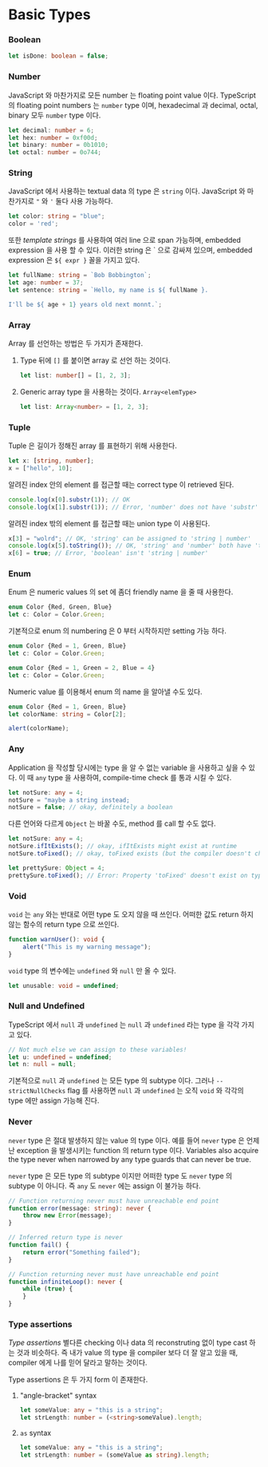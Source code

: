 # Basic Types

### Boolean
```typescript
let isDone: boolean = false;
```

### Number
JavaScript 와 마찬가지로 모든 number 는 floating point value 이다. 
TypeScript 의 floating point numbers 는 `number` type 이며, hexadecimal 
과 decimal, octal, binary 모두 `number` type 이다.

```typescript
let decimal: number = 6;
let hex: number = 0xf00d;
let binary: number = 0b1010;
let octal: number = 0o744;
```

### String
JavaScript 에서 사용하는 textual data 의 type 은 `string` 이다. 
JavaScript 와 마찬가지로 `"` 와 `'` 둘다 사용 가능하다.

```typescript
let color: string = "blue";
color = 'red';
```

또한 *template strings* 를 사용하여 여러 line 으로 span 가능하며, 
embedded expression 을 사용 할 수 있다. 이러한 string 은 \` 으로 
감싸져 있으며, embedded expression 은 `${ expr }` 꼴을 가지고 있다.

```typescript
let fullName: string = `Bob Bobbington`;
let age: number = 37;
let sentence: string = `Hello, my name is ${ fullName }.

I'll be ${ age + 1} years old next monnt.`;
```

### Array
Array 를 선언하는 방법은 두 가지가 존재한다.

1. Type 뒤에 `[]` 를 붙이면 array 로 선언 하는 것이다.

    ```typescript
    let list: number[] = [1, 2, 3];
    ```

2. Generic array type 을 사용하는 것이다. `Array<elemType>`

    ```typescript
    let list: Array<number> = [1, 2, 3];
    ```

### Tuple
Tuple 은 길이가 정해진 array 를 표현하기 위해 사용한다.

```typescript
let x: [string, number];
x = ["hello", 10];
```

알려진 index 안의 element 를 접근할 때는 correct type 이 retrieved 된다. 

```typescript
console.log(x[0].substr(1)); // OK
console.log(x[1].substr(1)); // Error, 'number' does not have 'substr'
```

알려진 index 밖의 element 를 접근할 때는 union type 이 사용된다.

```typescript
x[3] = "wolrd"; // OK, 'string' can be assigned to 'string | number'
console.log(x[5].toString()); // OK, 'string' and 'number' both have 'toString'
x[6] = true; // Error, 'boolean' isn't 'string | number'
```

### Enum
Enum 은 numeric values 의 set 에 좀더 friendly name 을 줄 때 사용한다.

```typescript
enum Color {Red, Green, Blue}
let c: Color = Color.Green;
```

기본적으로 enum 의 numbering 은 0 부터 시작하지만 setting 가능 하다.

```typescript
enum Color {Red = 1, Green, Blue}
let c: Color = Color.Green;

enum Color {Red = 1, Green = 2, Blue = 4}
let c: Color = Color.Green;
```

Numeric value 를 이용해서 enum 의 name 을 알아낼 수도 있다.

```typescript
enum Color {Red = 1, Green, Blue}
let colorName: string = Color[2];

alert(colorName);
```

### Any
Application 을 작성할 당시에는 type 을 알 수 없는 variable 을 사용하고 
싶을 수 있다. 이 때 `any` type 을 사용하여, compile-time check 를 통과 
시킬 수 있다.

```typescript
let notSure: any = 4;
notSure = "maybe a string instead;
notSure = false; // okay, definitely a boolean
```

다른 언어와 다르게 `Object` 는 바꿀 수도, method 를 call 할 수도 없다.

```typescript
let notSure: any = 4;
notSure.ifItExists(); // okay, ifItExists might exist at runtime
notSure.toFixed(); // okay, toFixed exists (but the compiler doesn't check)

let prettySure: Object = 4;
prettySure.toFixed(); // Error: Property 'toFixed' doesn't exist on type 'Object'
```

### Void
`void` 는 `any` 와는 반대로 어떤 type 도 오지 않을 때 쓰인다. 
어떠한 값도 return 하지 않는 함수의 return type 으로 쓰인다.

```typescript
function warnUser(): void {
    alert("This is my warning message");
}
```

`void` type 의 변수에는 `undefined` 와 `null` 만 올 수 있다.

```typescript
let unusable: void = undefined;
```

### Null and Undefined
TypeScript 에서 `null` 과 `undefined` 는 `null` 과 `undefined` 라는 type 
을 각각 가지고 있다.

```typescript
// Not much else we can assign to these variables!
let u: undefined = undefined;
let n: null = null;
```

기본적으로 `null` 과 `undefined` 는 모든 type 의 subtype 이다. 
그러나 `--strictNullChecks` flag 를 사용하면 `null` 과 `undefined` 는 오직 
`void` 와 각각의 type 에만 assign 가능해 진다.

### Never
`never` type 은 절대 발생하지 않는 value 의 type 이다. 예를 들어 `never` 
type 은 언제난 exception 을 발생시키는 function 의 return type 이다. 
Variables also acquire the type never when narrowed by any type 
guards that can never be true.

`never` type 은 모든 type 의 subtype 이지만 어떠한 type 도 `never` type 의
subtype 이 아니다. 즉 `any` 도 `never` 에는 assign 이 불가능 하다.

```typescript
// Function returning never must have unreachable end point
function error(message: string): never {
    throw new Error(message);
}

// Inferred return type is never
function fail() {
    return error("Something failed");
}

// Function returning never must have unreachable end point
function infiniteLoop(): never {
    while (true) {
    }
}
```

### Type assertions
*Type assertions* 별다른 checking 이나 data 의 reconstruting 없이 
type cast 하는 것과 비슷하다. 즉 내가 value 의 type 을 compiler 보다 
더 잘 알고 있을 때, compiler 에게 나를 믿어 달라고 말하는 것이다.

Type assertions 은 두 가지 form 이 존재한다.

1. "angle-bracket" syntax

    ```typescript
    let someValue: any = "this is a string";
    let strLength: number = (<string>someValue).length;
    ```

2. `as` syntax

    ```typescript
    let someValue: any = "this is a string";
    let strLength: number = (someValue as string).length;
    ```
